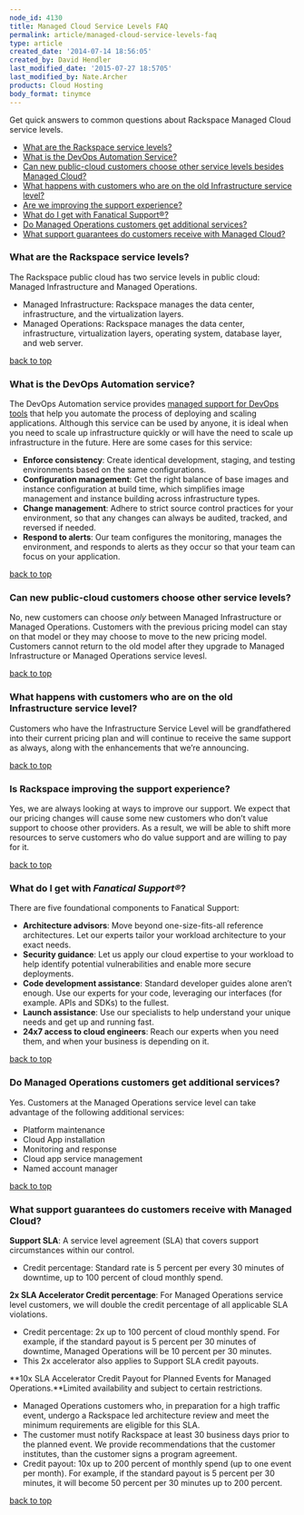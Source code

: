 ```yaml
---
node_id: 4130
title: Managed Cloud Service Levels FAQ
permalink: article/managed-cloud-service-levels-faq
type: article
created_date: '2014-07-14 18:56:05'
created_by: David Hendler
last_modified_date: '2015-07-27 18:5705'
last_modified_by: Nate.Archer
products: Cloud Hosting
body_format: tinymce
---
```


Get quick answers to common questions about Rackspace Managed Cloud
service levels.

-   [What are the Rackspace service levels?](#service_levels)
-   [What is the DevOps Automation Service?](#devops)
-   [Can new public-cloud customers choose other service levels besides
    Managed Cloud?](#choose)
-   [What happens with customers who are on the old Infrastructure
    service level?](#old_infra)
-   [Are we improving the support experience?](#improving)
-   [What do I get with Fanatical Support&reg;?](#pillars)
-   [Do Managed Operations customers get additional
    services?](#add_service)
-   [What support guarantees do customers receive with Managed
    Cloud?](#guarantees)

 

### What are the Rackspace service levels?

The Rackspace public cloud has two service levels in public cloud:
Managed Infrastructure and Managed Operations.

-   Managed Infrastructure: Rackspace manages the data center,
    infrastructure, and the virtualization layers. 
-   Managed Operations: Rackspace manages the data center,
    infrastructure, virtualization layers, operating system, database
    layer, and web server.

[back to top](#top)

 

### What is the DevOps Automation service?

The DevOps Automation service provides [managed support for DevOps
tools](http://www.rackspace.com/devops/automation-service/) that help
you automate the process of deploying and scaling applications. Although
this service can be used by anyone, it is ideal when you need to scale
up infrastructure quickly or will have the need to scale up
infrastructure in the future. Here are some cases for this service:

-   **Enforce consistency**: Create identical development, staging, and
    testing environments based on the same configurations.
-   **Configuration management**: Get the right balance of base images
    and instance configuration at build time, which simplifies image
    management and instance building across infrastructure types.
-   **Change management**: Adhere to strict source control practices for
    your environment, so that any changes can always be audited,
    tracked, and reversed if needed.
-   **Respond to alerts**: Our team configures the monitoring, manages
    the environment, and responds to alerts as they occur so that your
    team can focus on your application.

[back to top](#top)

 

### Can new public-cloud customers choose other service levels?

No, new customers can choose *only* between Managed Infrastructure or
Managed Operations. Customers with the previous pricing model can stay
on that model or they may choose to move to the new pricing model.
Customers cannot return to the old model after they upgrade to Managed
Infrastructure or Managed Operations service levesl.

[back to top](#top)

 

### What happens with customers who are on the old Infrastructure service level?

Customers who have the Infrastructure Service Level will be
grandfathered into their current pricing plan and will continue to
receive the same support as always, along with the enhancements that
we&rsquo;re announcing.

[back to top](#top)

 

### Is Rackspace improving the support experience?

Yes, we are always looking at ways to improve our support. We expect
that our pricing changes will cause some new customers who don&rsquo;t value
support to choose other providers. As a result, we will be able to shift
more resources to serve customers who do value support and are willing
to pay for it.

[back to top](#top)

 

### What do I get with *Fanatical Support&reg;*?

There are five foundational components to Fanatical Support:

-   **Architecture advisors**: Move beyond one-size-fits-all reference
    architectures. Let our experts tailor your workload architecture to
    your exact needs.
-   **Security guidance**: Let us apply our cloud expertise to your
    workload to help identify potential vulnerabilities and enable more
    secure deployments.
-   **Code development assistance**: Standard developer guides alone
    aren&rsquo;t enough. Use our experts for your code, leveraging our
    interfaces (for example. APIs and SDKs) to the fullest.
-   **Launch assistance**: Use our specialists to help understand your
    unique needs and get up and running fast.
-   **24x7 access to cloud engineers**: Reach our experts when you need
    them, and when your business is depending on it.

[back to top](#top)

 

### Do Managed Operations customers get additional services?

Yes. Customers at the Managed Operations service level can take
advantage of the following additional services:

-   Platform maintenance
-   Cloud App installation
-   Monitoring and response
-   Cloud app service management
-   Named account manager

[back to top](#top)

 

### What support guarantees do customers receive with Managed Cloud?

**Support SLA**: A service level agreement (SLA) that covers support
circumstances within our control.

-   Credit percentage: Standard rate is 5 percent per every 30 minutes
    of downtime, up to 100 percent of cloud monthly spend.

 

**2x SLA Accelerator Credit percentage**: For Managed Operations service
level customers, we will double the credit percentage of all applicable
SLA violations.

-   Credit percentage: 2x up to 100 percent of cloud monthly spend. For
    example, if the standard payout is 5 percent per 30 minutes of
    downtime, Managed Operations will be 10 percent per 30 minutes.
-   This 2x accelerator also applies to Support SLA credit payouts.

 

**10x SLA Accelerator Credit Payout for Planned Events for Managed
Operations.**Limited availability and subject to certain restrictions.

-   Managed Operations customers who, in preparation for a high traffic
    event, undergo a Rackspace led architecture review and meet the
    minimum requirements are eligible for this SLA.
-   The customer must notify Rackspace at least 30 business days prior
    to the planned event. We provide recommendations that the customer
    institutes, than the customer signs a program agreement.
-   Credit payout: 10x up to 200 percent of monthly spend (up to one
    event per month). For example, if the standard payout is 5 percent
    per 30 minutes, it will become 50 percent per 30 minutes up to 200
    percent.       

[back to top](#top)

 

